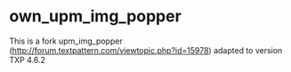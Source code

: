 # own_upm_img_popper
This is a fork upm_img_popper (http://forum.textpattern.com/viewtopic.php?id=15978) adapted to version TXP 4.6.2
